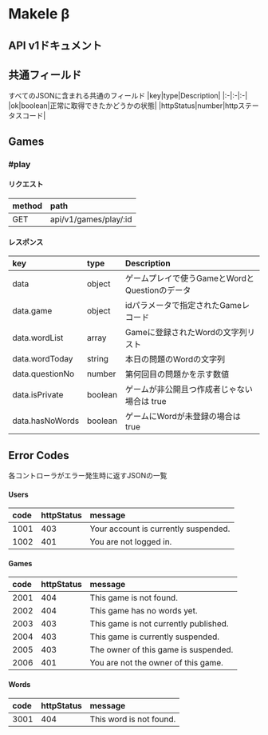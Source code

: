 # Makele β

## API v1ドキュメント

## 共通フィールド
すべてのJSONに含まれる共通のフィールド
|key|type|Description|
|:-|:-|:-|
|ok|boolean|正常に取得できたかどうかの状態|
|httpStatus|number|httpステータスコード|

## Games
### #play

#### リクエスト
| method | path |
| :- | :-|
|GET| api/v1/games/play/:id |
#### レスポンス
|key|type|Description|
|:-|:-|:-|
|data|object|ゲームプレイで使うGameとWordとQuestionのデータ|
|data.game|object|idパラメータで指定されたGameレコード|
|data.wordList|array|Gameに登録されたWordの文字列リスト|
|data.wordToday|string|本日の問題のWordの文字列|
|data.questionNo|number|第何回目の問題かを示す数値|
|data.isPrivate|boolean|ゲームが非公開且つ作成者じゃない場合は true|
|data.hasNoWords|boolean|ゲームにWordが未登録の場合は true|

## Error Codes
各コントローラがエラー発生時に返すJSONの一覧
#### Users
|code|httpStatus|message|
|:-|:-|:-|
|1001|403|Your account is currently suspended.|
|1002|401|You are not logged in.|

#### Games
|code|httpStatus|message|
|:-|:-|:-|
|2001|404|This game is not found.|
|2002|404|This game has no words yet.|
|2003|403|This game is not currently published.|
|2004|403|This game is currently suspended.|
|2005|403|The owner of this game is suspended.|
|2006|401|You are not the owner of this game.|

#### Words
|code|httpStatus|message|
|:-|:-|:-|
|3001|404|This word is not found.|

